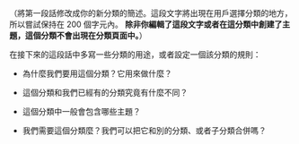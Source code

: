 <p>（將第一段話修改成你的新分類的簡述。這段文字將出現在用戶選擇分類的地方，所以嘗試保持在 200 個字元內。 <strong>除非你編輯了這段文字或者在這分類中創建了主題，這個分類不會出現在分類頁面中。</strong>）</p>

<p>在接下來的這段話中多寫一些分類的用途，或者設定一個該分類的規則：</p>

<ul>
<li><p>為什麼我們要用這個分類？它用來做什麼？</p></li>
<li><p>這個分類和我們已經有的分類究竟有什麼不同？</p></li>
<li><p>這個分類中一般會包含哪些主題？</p></li>
<li><p>我們需要這個分類麼？我們可以把它和別的分類、或者子分類合併嗎？</p></li>
</ul>